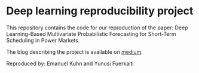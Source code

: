 # Deep learning reproducibility project

This repository contains the code for our reproduction of the paper: Deep Learning-Based Multivariate Probabilistic Forecasting for Short-Term Scheduling in Power Markets.

The blog describing the project is available on [medium](https://dlrp2021.medium.com/predicting-day-ahead-prices-in-the-energy-market-using-bilstm-5175f0a92b44).

Reproduced by: Emanuel Kuhn and Yunusi Fuerkaiti
